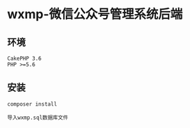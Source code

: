 # wxmp-微信公众号管理系统后端

## 环境
````
CakePHP 3.6
PHP >=5.6
````

## 安装

````
composer install
````
`导入wxmp.sql数据库文件`
